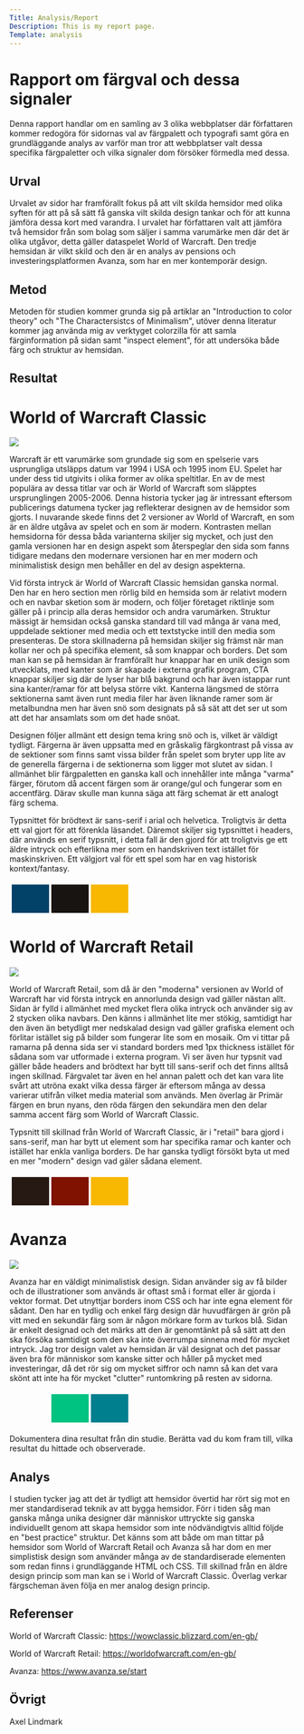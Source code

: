 ```yaml
---
Title: Analysis/Report
Description: This is my report page.
Template: analysis
---
```


Rapport om färgval och dessa signaler
=======================

Denna rapport handlar om en samling av 3 olika webbplatser där författaren kommer redogöra för sidornas val av färgpalett och typografi samt göra en grundläggande analys av varför man tror att webbplatser valt dessa specifika färgpaletter och vilka signaler dom försöker förmedla med dessa.

Urval
-----------------------

Urvalet av sidor har framförallt fokus på att vilt skilda hemsidor med olika syften för att på så sätt få ganska vilt skilda design tankar och för att kunna jämföra dessa kort med varandra. I urvalet har författaren valt att jämföra två hemsidor från som bolag som säljer i samma varumärke men där det är olika utgåvor, detta gäller dataspelet World of Warcraft. Den tredje hemsidan är vilkt skild och den är en analys av pensions och investeringsplatformen Avanza, som har en mer kontemporär design.

Metod
-----------------------

Metoden för studien kommer grunda sig på artiklar an "Introduction to color theory" och "The Charactersistcs of Minimalism", utöver denna literatur kommer jag använda mig av verktyget colorzilla för att samla färginformation på sidan samt "inspect element", för att undersöka både färg och struktur av hemsidan.

Resultat
-----------------------

<h1>World of Warcraft Classic</h1>
<div class="gallery-item"><a href="../image/wowclassic.jpg"><img src="../image/wowclassic.jpg?w=854&h=480&crop-to-fit"></a></div>

Warcraft är ett varumärke som grundade sig som en spelserie vars usprungliga utsläpps datum var 1994 i USA och 1995 inom EU. Spelet har under dess tid utgivits i olika former av olika speltitlar. En av de mest populära av dessa titlar var och är World of Warcraft som släpptes ursprunglingen 2005-2006. Denna historia tycker jag är intressant eftersom publicerings datumena tycker jag reflekterar designen av de hemsidor som gjorts. I nuvarande skede finns det 2 versioner av World of Warcraft, en som är en äldre utgåva av spelet och en som är modern. Kontrasten mellan hemsidorna för dessa båda varianterna skiljer sig mycket, och just den gamla versionen har en design aspekt som återspeglar den sida som fanns tidigare medans den modernare versionen har en mer modern och minimalistisk design men behåller en del av design aspekterna.

Vid första intryck är World of Warcraft Classic hemsidan ganska normal. Den har en hero section men rörlig bild en hemsida som är relativt modern och en navbar sketion som är modern, och följer företaget riktlinje som gäller på i princip alla deras hemsidor och andra varumärken. Struktur mässigt är hemsidan också ganska standard till vad många är vana med, uppdelade sektioner med media och ett textstycke intill den media som presenteras. De stora skillnaderna på hemsidan skiljer sig främst när man kollar ner och på specifika element, så som knappar och borders. Det som man kan se på hemsidan är framförallt hur knappar har en unik design som utvecklats, med kanter som är skapade i externa grafik program, CTA knappar skiljer sig där de lyser har blå bakgrund och har även istappar runt sina kanter/ramar för att belysa större vikt. Kanterna längsmed de störra sektionerna samt även runt media filer har även liknande ramer som är metalbundna men har även snö som designats på så sät att det ser ut som att det har ansamlats som om det hade snöat. 

Designen följer allmänt ett design tema kring snö och is, vilket är väldigt tydligt. Färgerna är även uppsatta med en gråskalig färgkontrast på vissa av de sektioner som finns samt vissa bilder från spelet som bryter upp lite av de generella färgerna i de sektionerna som ligger mot slutet av sidan. I allmänhet blir färgpaletten en ganska kall och innehåller inte många "varma" färger, förutom då accent färgen som är orange/gul och fungerar som en accentfärg. Därav skulle man kunna säga att färg schemat är ett analogt färg schema.

Typsnittet för brödtext är sans-serif i arial och helvetica. Troligtvis är detta ett val gjort för att förenkla läsandet. Däremot skiljer sig typsnittet i headers, där används en serif typsnitt, i detta fall är den gjord för att troligtvis ge ett äldre intryck och efterlikna mer som en handskriven text istället för maskinskriven. Ett välgjort val för ett spel som har en vag historisk kontext/fantasy.

<table style="border-spacing: 4px; border-collapse: separate">
<tr>
<td style="height: 50px; width: 50px; background-color: #024168">
<td style="height: 50px; width: 50px; background-color: #181411">
<td style="height: 50px; width: 50px; background-color: #f8b700">
</tr>
</table>

<h1>World of Warcraft Retail</h1>
<div class="gallery-item"><a href="../image/wowretail.jpg"><img src="../image/wowretail.jpg?w=854&h=480&crop-to-fit"></a></div>

World of Warcraft Retail, som då är den "moderna" versionen av World of Warcraft har vid första intryck en annorlunda design vad gäller nästan allt. Sidan är fylld i allmänhet med mycket flera olika intryck och använder sig av 2 stycken olika navbars. Den känns i allmänhet lite mer stökig, samtidigt har den även än betydligt mer nedskalad design vad gäller grafiska element och förlitar istället sig på bilder som fungerar lite som en mosaik. Om vi tittar på ramarna på denna sida ser vi standard borders med 1px thickness istället för sådana som var utformade i externa program. Vi ser även hur typsnit vad gäller både headers and brödtext har bytt till sans-serif och det finns alltså ingen skillnad. Färgvalet tar även en hel annan palett och det kan vara lite svårt att utröna exakt vilka dessa färger är eftersom många av dessa varierar utifrån vilket media material som används. Men överlag är Primär färgen en brun nyans, den röda färgen den sekundära men den delar samma accent färg som World of Warcraft Classic.

Typsnitt till skillnad från World of Warcraft Classic, är i "retail" bara gjord i sans-serif, man har bytt ut element som har specifika ramar och kanter och istället har enkla vanliga borders. De har ganska tydligt försökt byta ut med en mer "modern" design vad gäler sådana element.

<table style="border-spacing: 4px; border-collapse: separate">
<tr>
<td style="height: 50px; width: 50px; background-color: #261812">
<td style="height: 50px; width: 50px; background-color: #7F1200">
<td style="height: 50px; width: 50px; background-color: #f8b700">
</tr>
</table>

<h1>Avanza</h1>
<div class="gallery-item"><a href="../image/avanza.jpg"><img src="../image/avanza.jpg?w=854&h=480&crop-to-fit"></a></div>

Avanza har en väldigt minimalistisk design. Sidan använder sig av få bilder och de illustrationer som används är oftast små i format eller är gjorda i vektor format. Det utnyttjar borders inom CSS och har inte egna element för sådant. Den har en tydlig och enkel färg design där huvudfärgen är grön på vitt med en sekundär färg som är någon mörkare form av turkos blå. Sidan är enkelt designad och det märks att den är genomtänkt på så sätt att den ska försöka samtidigt som den ska inte överrumpa sinnena med för mycket intryck. Jag tror design valet av hemsidan är väl designat och det passar även bra för människor som kanske sitter och håller på mycket med investeringar, då det rör sig om mycket siffror och namn så kan det vara skönt att inte ha för mycket "clutter" runtomkring på resten av sidorna.


<table style="border-spacing: 4px; border-collapse: separate">
<tr>
<td style="height: 50px; width: 50px; background-color: #fdfdfd">
<td style="height: 50px; width: 50px; background-color: #00c281">
<td style="height: 50px; width: 50px; background-color: #007f8f">
</tr>
</table>


Dokumentera dina resultat från din studie. Berätta vad du kom fram till, vilka resultat du hittade och observerade.

Analys
-----------------------

I studien tycker jag att det är tydligt att hemsidor övertid har rört sig mot en mer standardiserad teknik av att bygga hemsidor. Förr i tiden såg man ganska många unika designer där människor uttryckte sig ganska individuellt genom att skapa hemsidor som inte nödvändigtvis alltid följde en "best practice" struktur. Det känns som att både om man tittar på hemsidor som World of Warcraft Retail och Avanza så har dom en mer simplistisk design som använder många av de standardiserade elementen som redan finns i grundläggande HTML och CSS. Till skillnad från en äldre design princip som man kan se i World of Warcraft Classic. Överlag verkar färgscheman även följa en mer analog design princip.

Referenser
-----------------------

World of Warcraft Classic: https://wowclassic.blizzard.com/en-gb/

World of Warcraft Retail: https://worldofwarcraft.com/en-gb/

Avanza: https://www.avanza.se/start

Övrigt
-----------------------

Axel Lindmark